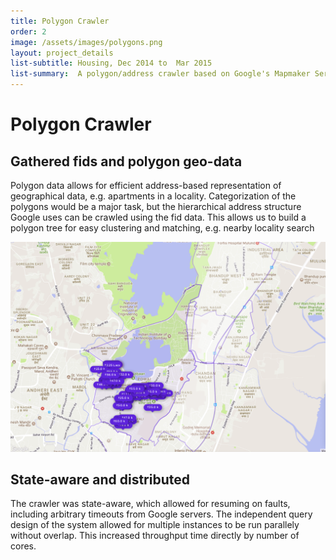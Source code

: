 ```yaml
---
title: Polygon Crawler
order: 2
image: /assets/images/polygons.png
layout: project_details
list-subtitle: Housing, Dec 2014 to  Mar 2015
list-summary:  A polygon/address crawler based on Google's Mapmaker Service
---
```


# Polygon Crawler

## Gathered fids and polygon geo-data

Polygon data allows for efficient address-based representation of geographical data, e.g. apartments in a locality. Categorization of the polygons would be a major task, but the hierarchical address structure Google uses can be crawled using the fid data. This allows us to build a polygon tree for easy clustering and matching, e.g. nearby locality search

![nearby-locality-search](/assets/images/polygons.png)

## State-aware and distributed

The crawler was state-aware, which allowed for resuming on faults, including arbitrary timeouts from Google servers. The independent query design of the system allowed for multiple instances to be run parallely without overlap. This increased throughput time directly by number of cores.
